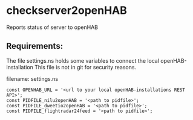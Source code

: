 # checkserver2openHAB
Reports status of server to openHAB

## Requirements:
The file settings.ns holds some variables to connect the local openHAB-installation
This file is not in git for security reasons.

filename: settings.ns
```
const OPENHAB_URL = '<url to your local openHAB-installations REST API>';
const PIDFILE_nilu2openHAB = '<path to pidfile>';
const PIDFILE_dweetio2openHAB = '<path to pidfile>';
const PIDFILE_flightradar24feed = '<path to pidfile>';
```
